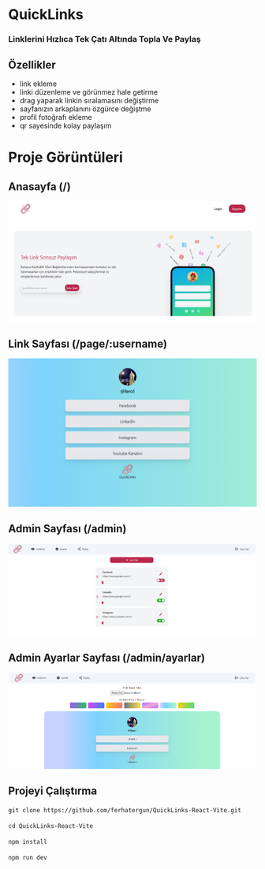 # QuickLinks
### Linklerini Hızlıca Tek Çatı Altında Topla Ve Paylaş
## Özellikler
- link ekleme
- linki düzenleme ve görünmez hale getirme
- drag yaparak linkin sıralamasını değiştirme
- sayfanızın arkaplanını özgürce değiştme
- profil fotoğrafı ekleme
- qr sayesinde kolay paylaşım
# Proje Görüntüleri
## Anasayfa (/)
![alt text](https://github.com/ferhatergun/QuickLinks-React-Vite/blob/main/public/home.PNG)
## Link Sayfası (/page/:username)
![alt text](https://github.com/ferhatergun/QuickLinks-React-Vite/blob/main/public/page.PNG)
## Admin Sayfası (/admin)
![alt text](https://github.com/ferhatergun/QuickLinks-React-Vite/blob/main/public/admin1.PNG)
## Admin Ayarlar Sayfası (/admin/ayarlar)
![alt text](https://github.com/ferhatergun/QuickLinks-React-Vite/blob/main/public/admin2.PNG)

## Projeyi Çalıştırma
````
git clone https://github.com/ferhatergun/QuickLinks-React-Vite.git

cd QuickLinks-React-Vite

npm install

npm run dev
````
